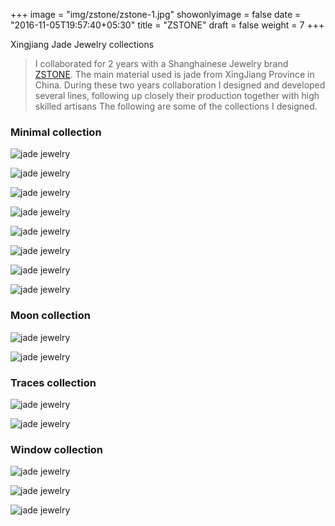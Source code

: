 +++
image = "img/zstone/zstone-1.jpg"
showonlyimage = false
date = "2016-11-05T19:57:40+05:30"
title = "ZSTONE"
draft = false
weight = 7
+++

Xingjiang Jade Jewelry collections
<!--more-->

>I collaborated for 2 years with a Shanghainese Jewelry brand [ZSTONE](www.zstone.com). The main material used is jade from XingJiang Province in China.
During these two years collaboration I designed and developed several lines, following up closely their production together with high skilled artisans
The following are some of the collections I designed.

### Minimal collection

![jade jewelry](/img/zstone/zstone-5.jpg)

![jade jewelry](/img/zstone/zstone-2.jpg)

![jade jewelry](/img/zstone/zstone-6.jpg)

![jade jewelry](/img/zstone/zstone-9.jpg)

![jade jewelry](/img/zstone/zstone-11.jpg)

![jade jewelry](/img/zstone/zstone-13.jpg)

![jade jewelry](/img/zstone/zstone-14.jpg)

![jade jewelry](/img/zstone/zstone-17.jpg)

### Moon collection

![jade jewelry](/img/zstone/zstone-3.jpg)

![jade jewelry](/img/zstone/zstone-8.jpg)


### Traces collection

![jade jewelry](/img/zstone/zstone-4.jpg)

![jade jewelry](/img/zstone/zstone-7.jpg)

### Window collection

![jade jewelry](/img/zstone/zstone-16.jpg)

![jade jewelry](/img/zstone/zstone-15.jpg)

![jade jewelry](/img/zstone/zstone-10.jpg)


